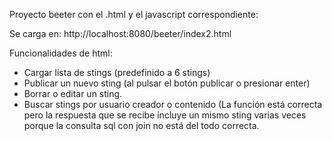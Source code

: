 Proyecto beeter con el .html y el javascript correspondiente:

Se carga en: http://localhost:8080/beeter/index2.html

Funcionalidades de html:
- Cargar lista de stings (predefinido a 6 stings)
- Publicar un nuevo sting (al pulsar el botón publicar o presionar enter)
- Borrar o editar un sting.
- Buscar stings por usuario creador o contenido (La función está correcta pero la respuesta que se recibe
incluye un mismo sting varias veces porque la consulta sql con join  no está del todo correcta.


